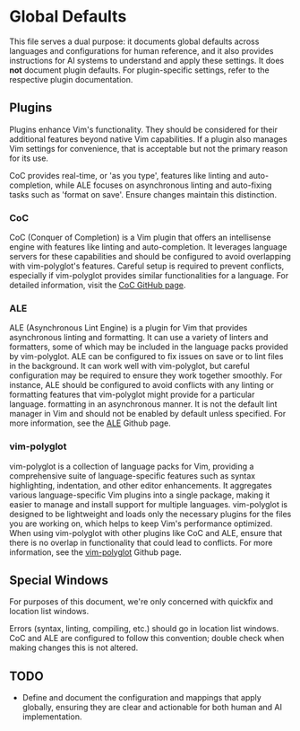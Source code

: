 # Global Defaults

This file serves a dual purpose: it documents global defaults across languages
and configurations for human reference, and it also provides instructions for
AI systems to understand and apply these settings. It does **not** document
plugin defaults. For plugin-specific settings, refer to the respective plugin
documentation.

## Plugins

Plugins enhance Vim's functionality. They should be considered for their
additional features beyond native Vim capabilities. If a plugin also manages
Vim settings for convenience, that is acceptable but not the primary reason
for its use.

CoC provides real-time, or 'as you type', features like linting and
auto-completion, while ALE focuses on asynchronous linting and auto-fixing
tasks such as 'format on save'. Ensure changes maintain this distinction.

### CoC

CoC (Conquer of Completion) is a Vim plugin that offers an intellisense engine with features like linting and auto-completion. It leverages language servers for these capabilities and should be configured to avoid overlapping with vim-polyglot's features. Careful setup is required to prevent conflicts, especially if vim-polyglot provides similar functionalities for a language. For detailed information, visit the [CoC GitHub page](https://github.com/neoclide/coc.nvim).

### ALE

ALE (Asynchronous Lint Engine) is a plugin for Vim that provides asynchronous
linting and formatting. It can use a variety of linters and formatters, some
of which may be included in the language packs provided by vim-polyglot. ALE
can be configured to fix issues on save or to lint files in the background. It
can work well with vim-polyglot, but careful configuration may be required to
ensure they work together smoothly. For instance, ALE should be configured to
avoid conflicts with any linting or formatting features that vim-polyglot
might provide for a particular language.  formatting in an asynchronous
manner. It is not the default lint manager in Vim and should not be enabled by
default unless specified. For more information, see the
[ALE](https://github.com/dense-analysis/ale) Github page.

### vim-polyglot

vim-polyglot is a collection of language packs for Vim, providing
a comprehensive suite of language-specific features such as syntax
highlighting, indentation, and other editor enhancements. It aggregates
various language-specific Vim plugins into a single package, making it easier
to manage and install support for multiple languages. vim-polyglot is designed
to be lightweight and loads only the necessary plugins for the files you are
working on, which helps to keep Vim's performance optimized. When using
vim-polyglot with other plugins like CoC and ALE, ensure that there is no
overlap in functionality that could lead to conflicts. For more information,
see the [vim-polyglot](https://github.com/sheerun/vim-polyglot) Github page.

## Special Windows

For purposes of this document, we're only concerned with quickfix and
location list windows.

Errors (syntax, linting, compiling, etc.) should go in location list windows.
CoC and ALE are configured to follow this convention; double check when making
changes this is not altered.

## TODO

* Define and document the configuration and mappings that apply globally,
    ensuring they are clear and actionable for both human and AI
    implementation.
